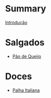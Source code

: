 # Summary

[Introdução](../README.md)

# Salgados

- [Pão de Queijo](./salgados/paodequeijo.md)

# Doces

- [Palha Italiana](./doces/palhaitaliana.md)
